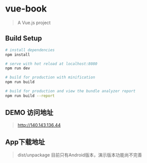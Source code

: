 # vue-book

> A Vue.js project

## Build Setup

``` bash
# install dependencies
npm install

# serve with hot reload at localhost:8080
npm run dev

# build for production with minification
npm run build

# build for production and view the bundle analyzer report
npm run build --report
```

## DEMO 访问地址
> http://140.143.136.44

## App下载地址
> dist/unpackage
> 目前只有Android版本，演示版本功能尚不完善